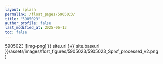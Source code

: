 ```yaml
---
layout: splash
permalink: /float_pages/5905023/
title: "5905023"
author_profile: false
last_modified_at: 2025-06-13
toc: false
---
```

 
5905023
![img-png]({{ site.url }}{{ site.baseurl }}/assets/images/float_figures/5905023/5905023_Sprof_processed_v2.png)